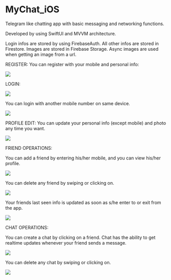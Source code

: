 # MyChat_iOS

Telegram like chatting app with basic messaging and networking functions.

Developed by using SwiftUI and MVVM architecture.

Login infos are stored by using FirebaseAuth. 
All other infos are stored in Firestore.
Images are stored in Firebase Storage. Async images are used when getting an image from a url.

REGISTER: You can register with your mobile and personal info:

![](./register.gif)

LOGIN:

![](./loginwitherror.gif)

You can login with another mobile number on same device.

![](./logoutlogin.gif)

PROFILE EDIT: You can update your personal info (except mobile) and photo any time you want.

![](./editprofile.gif)

FRIEND OPERATIONS:

You can add a friend by entering his/her mobile, and you can view his/her profile.

![](./friendaddandview.gif)

You can delete any friend by swiping or clicking on.

![](./deletefriend2ways.gif)

Your friends last seen info is updated as soon as s/he enter to or exit from the app.

![](./realtimefriendupdate.gif)

CHAT OPERATIONS:

You can create a chat by clicking on a friend. Chat has the ability to get realtime updates whenever your friend sends a message.

![](./chatstartandrealtimemessage.gif)

You can delete any chat by swiping or clicking on.

![](./chatdelete2ways.gif)


